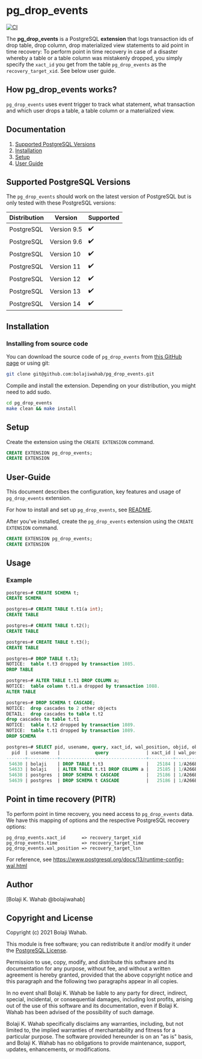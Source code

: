 # pg_drop_events

[![CI](https://github.com/bolajiwahab/pg_drop_events/actions/workflows/ci.yml/badge.svg)](https://github.com/bolajiwahab/pg_drop_events/actions/workflows/ci.yml)

The **pg_drop_events** is a PostgreSQL **extension** that logs transaction ids of drop table, drop column, drop materialized view statements to aid point in time recovery: To perform point in time recovery in case of a disaster whereby a table or a table column was mistakenly dropped, you simply specify the `xact_id` you get from the table `pg_drop_events` as the `recovery_target_xid`. See below user guide.

## How pg_drop_events works?

`pg_drop_events` uses event trigger to track what statement, what transaction and which user drops a table, a table column or a materialized view.

## Documentation

1. [Supported PostgreSQL Versions](#supported-postgresql-versions)
2. [Installation](#installation)
3. [Setup](#setup)
4. [User Guide](#user-guide)

## Supported PostgreSQL Versions

The ``pg_drop_events`` should work on the latest version of PostgreSQL but is only tested with these PostgreSQL versions:

| Distribution            |  Version       | Supported          |
| ------------------------|----------------|--------------------|
| PostgreSQL              | Version 9.5     | :heavy_check_mark: |
| PostgreSQL              | Version 9.6     | :heavy_check_mark: |
| PostgreSQL              | Version 10     | :heavy_check_mark: |
| PostgreSQL              | Version 11     | :heavy_check_mark: |
| PostgreSQL              | Version 12     | :heavy_check_mark: |
| PostgreSQL              | Version 13     | :heavy_check_mark: |
| PostgreSQL              | Version 14     | :heavy_check_mark: |

## Installation

### Installing from source code

You can download the source code of  ``pg_drop_events`` from [this GitHub page](github.com:bolajiwahab/pg_drop_events.git) or using git:

```sh
git clone git@github.com:bolajiwahab/pg_drop_events.git
```

Compile and install the extension. Depending on your distribution, you might need to add sudo.

```sh
cd pg_drop_events
make clean && make install
```

## Setup

Create the extension using the ``CREATE EXTENSION`` command.

```sql
CREATE EXTENSION pg_drop_events;
CREATE EXTENSION
```

## User-Guide

This document describes the configuration, key features and usage of ``pg_drop_events`` extension.

For how to install and set up ``pg_drop_events``, see [README](https://github.com/bolajiwahab/pg_drop_events/blob/master/README.md).

After you've installed, create the ``pg_drop_events`` extension using the ``CREATE EXTENSION`` command.

```sql
CREATE EXTENSION pg_drop_events;
CREATE EXTENSION
```

## Usage

### Example

```sql
postgres=# CREATE SCHEMA t;
CREATE SCHEMA

postgres=# CREATE TABLE t.t1(a int);
CREATE TABLE

postgres=# CREATE TABLE t.t2();
CREATE TABLE

postgres=# CREATE TABLE t.t3();
CREATE TABLE

postgres=# DROP TABLE t.t3;
NOTICE:  table t.t3 dropped by transaction 1085.
DROP TABLE

postgres=# ALTER TABLE t.t1 DROP COLUMN a;
NOTICE:  table column t.t1.a dropped by transaction 1088.
ALTER TABLE

postgres=# DROP SCHEMA t CASCADE;
NOTICE:  drop cascades to 2 other objects
DETAIL:  drop cascades to table t.t2
drop cascades to table t.t1
NOTICE:  table t.t2 dropped by transaction 1089.
NOTICE:  table t.t1 dropped by transaction 1089.
DROP SCHEMA

postgres=# SELECT pid, usename, query, xact_id, wal_position, objid, object_name, object_type, xact_time FROM pg_drop_events;
  pid  | usename   |             query              | xact_id | wal_position | objid | object_name | object_type  |             xact_time
-------+-----------+--------------------------------+---------+--------------+-------+-------------+--------------+-------------------------------
 54630 | bolaji    | DROP TABLE t.t3                |   25184 | 1/A266B090   | 51293 | t.t3        | table        | 2022-05-04 17:16:32.913969+00
 54633 | bolaji    | ALTER TABLE t.t1 DROP COLUMN a |   25185 | 1/A266BBF8   | 51287 | t.t1.a      | table column | 2022-05-04 17:16:39.033796+00
 54638 | postgres  | DROP SCHEMA t CASCADE          |   25186 | 1/A266BEC0   | 51287 | t.t1        | table        | 2022-05-04 17:16:56.094366+00
 54639 | postgres  | DROP SCHEMA t CASCADE          |   25186 | 1/A266BEC0   | 51290 | t.t2        | table        | 2022-05-04 17:16:56.094366+00

````

## Point in time recovery (PITR)

To perform point in time recovery, you need access to `pg_drop_events` data.
We have this mapping of options and the respective PostgreSQL recovery options:

```
pg_drop_events.xact_id      => recovery_target_xid
pg_drop_events.time         => recovery_target_time
pg_drop_events.wal_position => recovery_target_lsn

```

For reference, see <https://www.postgresql.org/docs/13/runtime-config-wal.html>

Author
------

[Bolaji K. Wahab @bolajiwahab]

Copyright and License
---------------------

Copyright (c) 2021 Bolaji Wahab.

This module is free software; you can redistribute it and/or modify it under the [PostgreSQL License](http://www.opensource.org/licenses/postgresql).

Permission to use, copy, modify, and distribute this software and its documentation for any purpose, without fee, and without a written agreement is hereby granted, provided that the above copyright notice and this paragraph and the following two paragraphs appear in all copies.

In no event shall Bolaji K. Wahab be liable to any party for direct, indirect, special, incidental, or consequential damages, including lost profits, arising out of the use of this software and its documentation, even if Bolaji K. Wahab has been advised of the possibility of such damage.

Bolaji K. Wahab specifically disclaims any warranties, including, but not limited to, the implied warranties of merchantability and fitness for a particular purpose. The software provided hereunder is on an "as is" basis, and Bolaji K. Wahab has no obligations to provide maintenance, support, updates, enhancements, or modifications.
